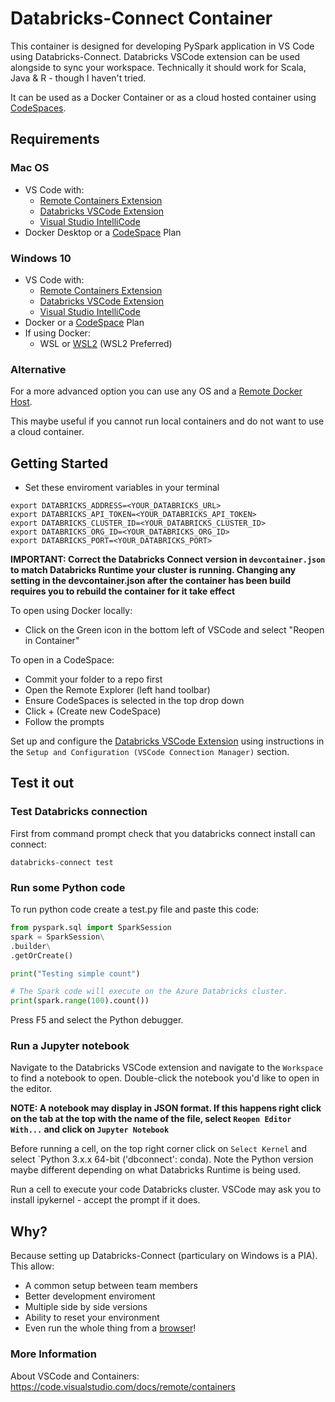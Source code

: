 # Databricks-Connect Container

This container is designed for developing PySpark application in VS Code using Databricks-Connect. Databricks VSCode extension can be used alongside to sync your workspace. Technically it should work for Scala, Java & R - though I haven't tried.

It can be used as a Docker Container or as a cloud hosted container using  [CodeSpaces](https://visualstudio.microsoft.com/services/visual-studio-codespaces/).

## Requirements

### Mac OS
* VS Code with:
	* [Remote Containers Extension](https://marketplace.visualstudio.com/items?itemName=ms-vscode-remote.remote-containers)
	* [Databricks VSCode Extension](https://marketplace.visualstudio.com/items?itemName=paiqo.databricks-vscode)
	* [Visual Studio IntelliCode](https://marketplace.visualstudio.com/items?itemName=VisualStudioExptTeam.vscodeintellicode)
* Docker Desktop or a [CodeSpace](https://visualstudio.microsoft.com/services/visual-studio-codespaces/) Plan

### Windows 10
* VS Code with:
	* [Remote Containers Extension](https://marketplace.visualstudio.com/items?itemName=ms-vscode-remote.remote-containers)
	* [Databricks VSCode Extension](https://marketplace.visualstudio.com/items?itemName=paiqo.databricks-vscode)
	* [Visual Studio IntelliCode](https://marketplace.visualstudio.com/items?itemName=VisualStudioExptTeam.vscodeintellicode)
* Docker or a [CodeSpace](https://visualstudio.microsoft.com/services/visual-studio-codespaces/) Plan
* If using Docker:
  * WSL or [WSL2](https://devblogs.microsoft.com/commandline/announcing-wsl-2/) (WSL2 Preferred)

### Alternative
For a more advanced option you can use any OS and a [Remote Docker Host](https://code.visualstudio.com/docs/remote/containers-advanced#_developing-inside-a-container-on-a-remote-docker-host).

This maybe useful if you cannot run local containers and do not want to use a cloud container. 

## Getting Started

* Set these enviroment variables in your terminal

```shell
export DATABRICKS_ADDRESS=<YOUR_DATABRICKS_URL>
export DATABRICKS_API_TOKEN=<YOUR_DATABRICKS_API_TOKEN>
export DATABRICKS_CLUSTER_ID=<YOUR_DATABRICKS_CLUSTER_ID>
export DATABRICKS_ORG_ID=<YOUR_DATABRICKS_ORG_ID>
export DATABRICKS_PORT=<YOUR_DATABRICKS_PORT>
```

**IMPORTANT: Correct the Databricks Connect version in `devcontainer.json` to match Databricks Runtime your cluster is running. Changing any setting in the devcontainer.json after the container has been build requires you to rebuild the container for it take effect**

To open using Docker locally:
* Click on the Green icon in the bottom left of VSCode and select "Reopen in Container"

To open in a CodeSpace:
* Commit your folder to a repo first
* Open the Remote Explorer (left hand toolbar)
* Ensure CodeSpaces is selected in the top drop down
* Click + (Create new CodeSpace)
* Follow the prompts

Set up and configure the [Databricks VSCode Extension](https://marketplace.visualstudio.com/items?itemName=paiqo.databricks-vscode) using instructions in the `Setup and Configuration (VSCode Connection Manager)` section.

## Test it out

### Test Databricks connection
First from command prompt check that you databricks connect install can connect:

```shell
databricks-connect test
```

### Run some Python code
To run python code create a test.py file and paste this code:
```python
from pyspark.sql import SparkSession
spark = SparkSession\
.builder\
.getOrCreate()

print("Testing simple count")

# The Spark code will execute on the Azure Databricks cluster.
print(spark.range(100).count())
```

Press F5 and select the Python debugger.

### Run a Jupyter notebook 
Navigate to the Databricks VSCode extension and navigate to the `Workspace` to find a notebook to open. Double-click the notebook you'd like to open in the editor.

**NOTE: A notebook may display in JSON format. If this happens right click on the tab at the top with the name of the file, select `Reopen Editor With...` and click on `Jupyter Notebook`**

Before running a cell, on the top right corner click on `Select Kernel` and select `Python 3.x.x 64-bit ('dbconnect': conda). Note the Python version maybe different depending on what Databricks Runtime is being used.

Run a cell to execute your code Databricks cluster. VSCode may ask you to install ipykernel - accept the prompt if it does.

## Why?
Because setting up Databricks-Connect (particulary on Windows is a PIA). This allow:
* A common setup between team members
* Better development enviroment
* Multiple side by side versions
* Ability to reset your environment
* Even run the whole thing from a [browser](https://docs.microsoft.com/en-gb/visualstudio/online/how-to/browser)!

### More Information
About VSCode and Containers: https://code.visualstudio.com/docs/remote/containers
